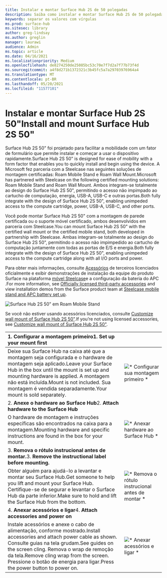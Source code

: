 ```yaml
---
title: Instalar e montar Surface Hub 2S de 50 polegadas
description: Saiba como instalar e montar Surface Hub 2S de 50 polegadas.
keywords: separar os valores com vírgulas
ms.prod: surface-hub
ms.sitesec: library
author: greg-lindsay
ms.author: greglin
manager: laurawi
audience: Admin
ms.topic: article
ms.date: 04/16/2021
ms.localizationpriority: Medium
ms.openlocfilehash: de8274250de25085bc53c70e7f7d2a7f77b73f4d
ms.sourcegitcommit: a4f8d271b1372321c3b45fc5a7a29703976964a4
ms.translationtype: MT
ms.contentlocale: pt-BR
ms.lasthandoff: 05/20/2021
ms.locfileid: "11577101"
---
```

# <a name="install-and-mount-surface-hub-2s-50"></a><span data-ttu-id="f0301-104">Instalar e montar Surface Hub 2S 50"</span><span class="sxs-lookup"><span data-stu-id="f0301-104">Install and mount Surface Hub 2S 50"</span></span>

<span data-ttu-id="f0301-105">Surface Hub 2S 50" foi projetado para facilitar a mobilidade com um fator de formulário que permite instalar e começar a usar o dispositivo rapidamente.</span><span class="sxs-lookup"><span data-stu-id="f0301-105">Surface Hub 2S 50" is designed for ease of mobility with a form factor that enables you to quickly install and begin using the device.</span></span> <span data-ttu-id="f0301-106">A Microsoft fez parceria com a Steelcase nas seguintes soluções de montagem certificadas: Roam Mobile Stand e Roam Wall Mount.</span><span class="sxs-lookup"><span data-stu-id="f0301-106">Microsoft has partnered with Steelcase on the following certified mounting solutions: Roam Mobile Stand and Roam Wall Mount.</span></span> <span data-ttu-id="f0301-107">Ambos integram-se totalmente ao design do Surface Hub 2S 50", permitindo o acesso não impimpado ao cartucho de computação, energia, USB-A, USB-C e outras portas.</span><span class="sxs-lookup"><span data-stu-id="f0301-107">Both fully integrate with the design of Surface Hub 2S 50", enabling unimpeded access to the compute cartridge, power, USB-A, USB-C, and other ports.</span></span>

<span data-ttu-id="f0301-108">Você pode montar Surface Hub 2S 50" com a montagem de parede certificada ou o suporte móvel certificado, ambos desenvolvidos em parceria com Steelcase.</span><span class="sxs-lookup"><span data-stu-id="f0301-108">You can mount Surface Hub 2S 50" with the certified wall mount or the certified mobile stand, both developed in partnership with Steelcase.</span></span> <span data-ttu-id="f0301-109">Ambas integram-se totalmente ao design do Surface Hub 2S 50", permitindo o acesso não impimpedido ao cartucho de computação juntamente com todas as portas de E/S e energia.</span><span class="sxs-lookup"><span data-stu-id="f0301-109">Both fully integrate with the design of Surface Hub 2S 50", enabling unimpeded access to the compute cartridge along with all I/O ports and power.</span></span> 

<span data-ttu-id="f0301-110">Para obter mais informações, consulte [Acessórios](http://licensedhardware.azurewebsites.net/surface) de terceiros licenciados oficialmente e exibir demonstrações de instalação da equipe do produto Surface na plataforma [móvel Steelcase](https://youtu.be/VTzdu4Skpkg)e a configuração da bateria do APC .</span><span class="sxs-lookup"><span data-stu-id="f0301-110">For more information, see [Officially licensed third-party accessories](http://licensedhardware.azurewebsites.net/surface) and view installation demos from the Surface product team at [Steelcase mobile stand and APC battery set up](https://youtu.be/VTzdu4Skpkg).</span></span>

 ![Surface Hub 2S 50" em Roam Mobile Stand](images/sh2-mobile-stand.png)<br>

<span data-ttu-id="f0301-112">Se você não estiver usando acessórios licenciados, consulte [Customize wall mount of Surface Hub 2S 50"](surface-hub-2s-custom-install.md).</span><span class="sxs-lookup"><span data-stu-id="f0301-112">If you’re not using licensed accessories, see [Customize wall mount of Surface Hub 2S 50"](surface-hub-2s-custom-install.md).</span></span>

| <span data-ttu-id="f0301-113">1. **Configurar a montagem primeiro**</span><span class="sxs-lookup"><span data-stu-id="f0301-113">1. **Set up your mount first**</span></span> | |
|:------ |:-------- |
| <span data-ttu-id="f0301-114">Deixe sua Surface Hub na caixa até que a montagem seja configurada e o hardware de montagem seja aplicado.</span><span class="sxs-lookup"><span data-stu-id="f0301-114">Leave your Surface Hub in the box until the mount is set up and mounting hardware is applied.</span></span> <span data-ttu-id="f0301-115">A montagem não está incluída.</span><span class="sxs-lookup"><span data-stu-id="f0301-115">Mount is not included.</span></span> <span data-ttu-id="f0301-116">Sua montagem é vendida separadamente.</span><span class="sxs-lookup"><span data-stu-id="f0301-116">Your mount is sold separately.</span></span> | ![\* Configurar sua montagem primeiro \*](images/sh2-setup-1.png) <br> |
| <span data-ttu-id="f0301-118">2. **Anexe o hardware ao Surface Hub**</span><span class="sxs-lookup"><span data-stu-id="f0301-118">2. **Attach hardware to the Surface Hub**</span></span> | |
| <span data-ttu-id="f0301-119">O hardware de montagem e instruções específicas são encontrados na caixa para a montagem.</span><span class="sxs-lookup"><span data-stu-id="f0301-119">Mounting hardware and specific instructions are found in the box for your mount.</span></span> | ![\* Anexar hardware ao Surface Hub \*](images/sh2-setup-2.png) <br> |
| <span data-ttu-id="f0301-121">3. **Remova o rótulo instrucional antes de montar.**</span><span class="sxs-lookup"><span data-stu-id="f0301-121">3. **Remove the instructional label before mounting.**</span></span> | |
| <span data-ttu-id="f0301-122">Obter alguém para ajudá-lo a levantar e montar seu Surface Hub.</span><span class="sxs-lookup"><span data-stu-id="f0301-122">Get someone to help you lift and mount your Surface Hub.</span></span> <span data-ttu-id="f0301-123">Certifique-se de segurar e levantar o Surface Hub da parte inferior.</span><span class="sxs-lookup"><span data-stu-id="f0301-123">Make sure to hold and lift the Surface Hub from the bottom.</span></span> | ![\* Remova o rótulo instrucional antes de montar \*](images/sh2-setup-3.png) <br> |
| <span data-ttu-id="f0301-125">4. **Anexar acessórios e ligar**</span><span class="sxs-lookup"><span data-stu-id="f0301-125">4. **Attach accessories and power on**</span></span> | |
| <span data-ttu-id="f0301-126">Instale acessórios e anexe o cabo de alimentação, conforme mostrado.</span><span class="sxs-lookup"><span data-stu-id="f0301-126">Install accessories and attach power cable as shown.</span></span> <span data-ttu-id="f0301-127">Consulte guias na tela grudam.</span><span class="sxs-lookup"><span data-stu-id="f0301-127">See guides on the screen cling.</span></span> <span data-ttu-id="f0301-128">Remova o wrap de remoção da tela.</span><span class="sxs-lookup"><span data-stu-id="f0301-128">Remove cling wrap from the screen.</span></span> <span data-ttu-id="f0301-129">Pressione o botão de energia para ligar.</span><span class="sxs-lookup"><span data-stu-id="f0301-129">Press the power button to power on.</span></span> | ![\* Anexar acessórios e ligar \*](images/sh2-setup-4.png) <br> |
